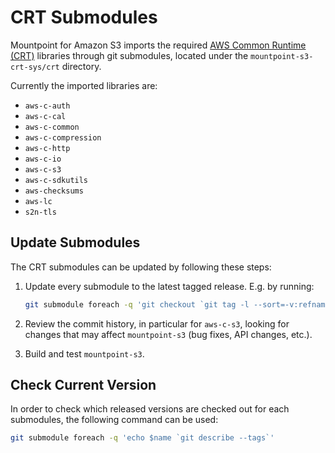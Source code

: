 # CRT Submodules

Mountpoint for Amazon S3 imports the required [AWS Common Runtime (CRT)](https://docs.aws.amazon.com/sdkref/latest/guide/common-runtime.html) libraries through git submodules, located under the `mountpoint-s3-crt-sys/crt` directory.

Currently the imported libraries are:

* `aws-c-auth`
* `aws-c-cal`
* `aws-c-common`
* `aws-c-compression`
* `aws-c-http`
* `aws-c-io`
* `aws-c-s3`
* `aws-c-sdkutils`
* `aws-checksums`
* `aws-lc`
* `s2n-tls`

## Update Submodules

The CRT submodules can be updated by following these steps:

1. Update every submodule to the latest tagged release. E.g. by running:

   ```sh
   git submodule foreach -q 'git checkout `git tag -l --sort=-v:refname | head -1`'
   ```

2. Review the commit history, in particular for `aws-c-s3`, looking for changes that may affect `mountpoint-s3` (bug fixes, API changes, etc.).

3. Build and test `mountpoint-s3`.

## Check Current Version

In order to check which released versions are checked out for each submodules, the following command can be used:

```sh
git submodule foreach -q 'echo $name `git describe --tags`'
```
